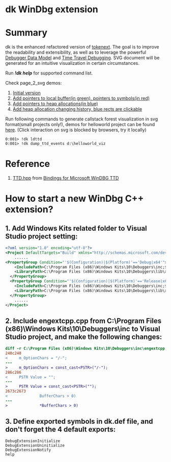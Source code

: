 # dk WinDbg extension

# Summary

dk is the enhanced refactored version of [tokenext](https://github.com/long123king/tokenext). The goal is to improve the readability and extensibility, as well as to leverage the powerful [Debugger Data Model](https://learn.microsoft.com/en-us/windows-hardware/drivers/debugger/data-model-cpp-overview) and [Time Travel Debugging](https://learn.microsoft.com/en-us/windows-hardware/drivers/debugger/time-travel-debugging-overview). SVG document will be generated for an intuitive visualization in certain circumstances.

Run ***!dk help*** for supported command list.

Check page_2_svg demos:
1. [Initial version](https://raw.githubusercontent.com/long123king/dk/main/demos/page_00000060a11ff000.svg)
2. [Add pointers to local buffer(in green), pointers to symbols(in red)](https://raw.githubusercontent.com/long123king/dk/main/demos/page_00000052%60182ff730_1.svg)
3. [Add pointers to heap allocations(in blue)](https://raw.githubusercontent.com/long123king/dk/main/demos/page_00000052%60182ff8f0_2.svg)
4. [Add heap allocation changing history, blue rects are clickable](https://raw.githubusercontent.com/long123king/dk/main/demos/page_00000052182ff8f0_link.svg)

Run following commands to generate callstack forest visualization in svg format(small projects only!), demos for helloworld project can be found  [here](https://raw.githubusercontent.com/long123king/dk/main/demos/helloworld_viz_forest.svg). (Click interaction on svg is blocked by browsers, try it locally)

```
0:001> !dk ldttd
0:001> !dk dump_ttd_events d:\helloworld_viz
```



# Reference

1. [TTD.hpp](https://github.com/commial/ttd-bindings/blob/master/TTD/TTD.hpp) from [Bindings for Microsoft WinDBG TTD](https://github.com/commial/ttd-bindings)

# How to start a new WinDbg C++ extension?

## 1. Add Windows Kits related folder to Visual Studio project setting:

``` xml
<?xml version="1.0" encoding="utf-8"?>
<Project DefaultTargets="Build" xmlns="http://schemas.microsoft.com/developer/msbuild/2003">
    ......
<PropertyGroup Condition="'$(Configuration)|$(Platform)'=='Debug|x64'">
    <IncludePath>C:\Program Files (x86)\Windows Kits\10\Debuggers\inc;$(IncludePath)</IncludePath>
    <LibraryPath>C:\Program Files (x86)\Windows Kits\10\Debuggers\lib\x64;$(LibraryPath)</LibraryPath>
  </PropertyGroup>
  <PropertyGroup Condition="'$(Configuration)|$(Platform)'=='Release|x64'">
    <IncludePath>C:\Program Files (x86)\Windows Kits\10\Debuggers\inc;$(IncludePath)</IncludePath>
    <LibraryPath>C:\Program Files (x86)\Windows Kits\10\Debuggers\lib\x64;$(LibraryPath)</LibraryPath>
  </PropertyGroup>
    ......
</Project>
```

## 2. Include engextcpp.cpp from C:\Program Files (x86)\Windows Kits\10\Debuggers\inc to Visual Studio project, and make the following changes:

```diff
diff -r C:\Program Files (x86)\Windows Kits\10\Debuggers\inc\engextcpp.cpp C:\Users\dk\source\repos\dk\engextcpp.cpp
248c248
<     m_OptionChars = "/-";
---
>     m_OptionChars = const_cast<PSTR>("/-");
286c286
<     PSTR Value = "";
---
>     PSTR Value = const_cast<PSTR>("");
2673c2673
<              BufferChars > 0)
---
>              *BufferChars > 0)

```

## 3. Define exported symbols in dk.def file, and don't forget the 4 default exports:

```configuration
DebugExtensionInitialize
DebugExtensionUninitialize
DebugExtensionNotify
help
```


